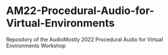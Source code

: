 # AM22-Procedural-Audio-for-Virtual-Environments
Repository of the AudioMostly 2022 Procedural Audio for Virtual Environments Workshop
